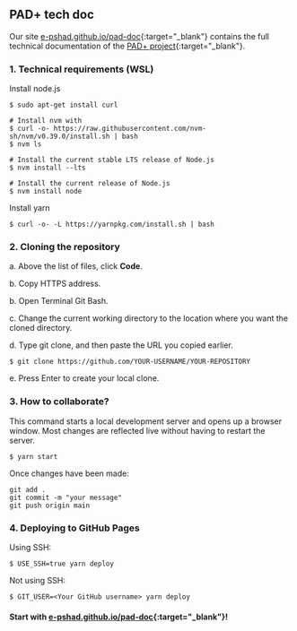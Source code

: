 ## PAD+ tech doc

Our site [e-pshad.github.io/pad-doc](https://e-pshad.github.io/pad-doc/){:target="_blank"} contains the full technical documentation of the [PAD+ project](https://github.com/e-PSHAD/PAD){:target="_blank"}.


### 1. Technical requirements (WSL)

Install node.js
```
$ sudo apt-get install curl

# Install nvm with
$ curl -o- https://raw.githubusercontent.com/nvm-sh/nvm/v0.39.0/install.sh | bash
$ nvm ls

# Install the current stable LTS release of Node.js
$ nvm install --lts

# Install the current release of Node.js
$ nvm install node
```

Install yarn
```
$ curl -o- -L https://yarnpkg.com/install.sh | bash
```

### 2. Cloning the repository

a. Above the list of files, click **Code**.

b. Copy HTTPS address.

b. Open Terminal Git Bash.

c. Change the current working directory to the location where you want the cloned directory.

d. Type git clone, and then paste the URL you copied earlier.
```
$ git clone https://github.com/YOUR-USERNAME/YOUR-REPOSITORY
```

e. Press Enter to create your local clone.


### 3. How to collaborate?

This command starts a local development server and opens up a browser window. Most changes are reflected live without having to restart the server.
```
$ yarn start
```

Once changes have been made:
```
git add .
git commit -m "your message"
git push origin main
```

### 4. Deploying to GitHub Pages

Using SSH:

```
$ USE_SSH=true yarn deploy
```

Not using SSH:

```
$ GIT_USER=<Your GitHub username> yarn deploy
```

#### Start with [e-pshad.github.io/pad-doc](https://e-pshad.github.io/pad-doc/){:target="_blank"}!